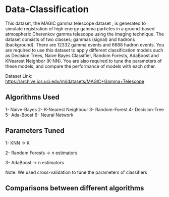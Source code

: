 # Data-Classification

This dataset, the MAGIC gamma telescope dataset , is generated to simulate registration of high energy gamma particles in a ground-based atmospheric Cherenkov gamma telescope using the imaging technique. The dataset consists of two classes; gammas (signal) and hadrons (background). There are 12332 gamma events and 6688 hadron events. You are required to use this dataset to apply different classification models such as Decision Trees, Naive Bayes Classifier, Random Forests, AdaBoost and KNearest Neighbor (K-NN). You are also required to tune the parameters of these models, and compare the performance of models with each other.

Dataset Link: https://archive.ics.uci.edu/ml/datasets/MAGIC+Gamma+Telescope

## Algorithms Used
1- Naive-Bayes
2- K-Nearest Neighbour
3- Random-Forest
4- Decision-Tree
5- Ada-Boost
6- Neural Network

## Parameters Tuned
1- KNN -> K

2- Random Forests -> n estimators

3- AdaBoost -> n estimators

Note: We used cross-validation to tune the parameters of classifiers

## Comparisons between different algorithms


